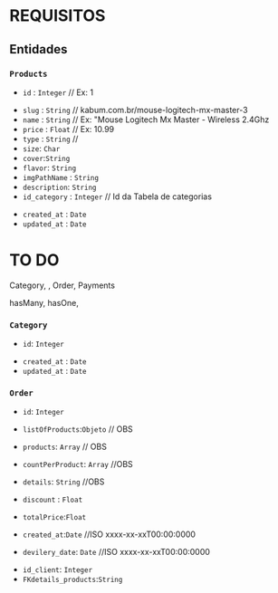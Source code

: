 # REQUISITOS

## Entidades

### `Products`

* `id` : `Integer` // Ex: 1
<!-- * `id_owner`: ======== TO DO ========   -->
* `slug` : `String` // kabum.com.br/mouse-logitech-mx-master-3 
* `name` : `String` // Ex: "Mouse Logitech Mx Master - Wireless 2.4Ghz 
* `price` : `Float` // Ex: 10.99
* `type` : `String` // 
* `size`: `Char`
* `cover`:`String`
* `flavor`: `String`
* `imgPathName` : `String`
* `description`: `String`
* `id_category` : `Integer` // Id da Tabela de categorias
<!-- * `id_shop`: `Integer` -->
* `created_at` : `Date` 
* `updated_at` : `Date`



# TO DO

Category, , Order, Payments

hasMany, hasOne, 

### `Category`

* `id`: `Integer`
<!-- =========================TODO========================= -->
* `created_at` : `Date`
* `updated_at` : `Date`

### `Order`

* `id`: `Integer`
* `listOfProducts`:`Objeto` // OBS

* `products`: `Array` // OBS
* `countPerProduct`: `Array` //OBS

* `details`: `String` //OBS
* `discount` : `Float`
* `totalPrice`:`Float`
* `created_at`:`Date` //ISO xxxx-xx-xxT00:00:0000
* `devilery_date`: `Date` //ISO xxxx-xx-xxT00:00:0000
<!-- Foreing key -->
* `id_client`: `Integer`
* `FKdetails_products`:`String`
